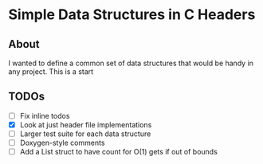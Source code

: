 # Simple Data Structures in C Headers

## About

I wanted to define a common set of data structures that would be handy in any project. This is a start

## TODOs

- [ ] Fix inline todos
- [X] Look at just header file implementations
- [ ] Larger test suite for each data structure
- [ ] Doxygen-style comments
- [ ] Add a List struct to have count for O(1) gets if out of bounds
